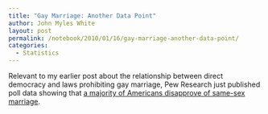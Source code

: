 ```yaml
---
title: "Gay Marriage: Another Data Point"
author: John Myles White
layout: post
permalink: /notebook/2010/01/16/gay-marriage-another-data-point/
categories:
  - Statistics
---
```


Relevant to my earlier post about the relationship between direct democracy and laws prohibiting gay marriage, Pew Research just published poll data showing that [a majority of Americans disapprove of same-sex marriage](http://pewresearch.org/databank/dailynumber/?NumberID=881).
